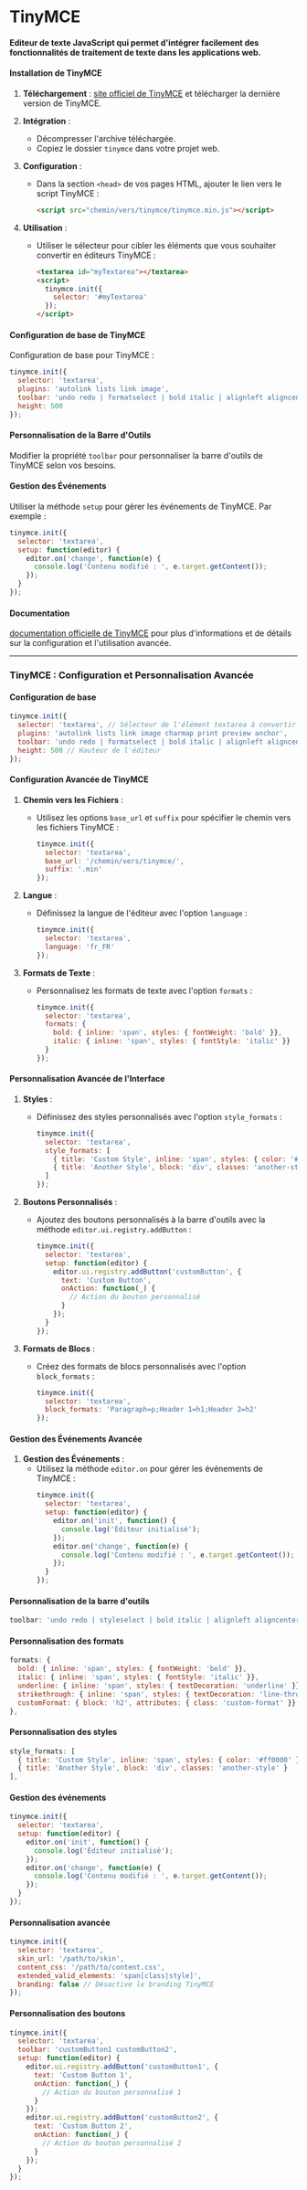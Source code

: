 # TinyMCE

#### Editeur de texte JavaScript qui permet d'intégrer facilement des fonctionnalités de traitement de texte dans les applications web.

#### Installation de TinyMCE

1. **Téléchargement** : [site officiel de TinyMCE](https://www.tiny.cloud/get-tiny/) et télécharger la dernière version de TinyMCE.

2. **Intégration** :
   - Décompresser l'archive téléchargée.
   - Copiez le dossier `tinymce` dans votre projet web.

3. **Configuration** :
   - Dans la section `<head>` de vos pages HTML, ajouter le lien vers le script TinyMCE :
     ```html
     <script src="chemin/vers/tinymce/tinymce.min.js"></script>
     ```

4. **Utilisation** :
   - Utiliser le sélecteur pour cibler les éléments que vous souhaiter convertir en éditeurs TinyMCE :
     ```html
     <textarea id="myTextarea"></textarea>
     <script>
       tinymce.init({
         selector: '#myTextarea'
       });
     </script>
     ```

#### Configuration de base de TinyMCE

Configuration de base pour TinyMCE :

```javascript
tinymce.init({
  selector: 'textarea',
  plugins: 'autolink lists link image',
  toolbar: 'undo redo | formatselect | bold italic | alignleft aligncenter alignright | bullist numlist outdent indent | link image',
  height: 500
});
```

#### Personnalisation de la Barre d'Outils

Modifier la propriété `toolbar` pour personnaliser la barre d'outils de TinyMCE selon vos besoins.

#### Gestion des Événements

Utiliser la méthode `setup` pour gérer les événements de TinyMCE. Par exemple :

```javascript
tinymce.init({
  selector: 'textarea',
  setup: function(editor) {
    editor.on('change', function(e) {
      console.log('Contenu modifié : ', e.target.getContent());
    });
  }
});
```

#### Documentation

[documentation officielle de TinyMCE](https://www.tiny.cloud/docs/) pour plus d'informations et de détails sur la configuration et l'utilisation avancée.

---

### TinyMCE : Configuration et Personnalisation Avancée

#### Configuration de base

```javascript
tinymce.init({
  selector: 'textarea', // Sélecteur de l'élément textarea à convertir en éditeur TinyMCE
  plugins: 'autolink lists link image charmap print preview anchor',
  toolbar: 'undo redo | formatselect | bold italic | alignleft aligncenter alignright | bullist numlist outdent indent | link image',
  height: 500 // Hauteur de l'éditeur
});
```
#### Configuration Avancée de TinyMCE

1. **Chemin vers les Fichiers** :
   - Utilisez les options `base_url` et `suffix` pour spécifier le chemin vers les fichiers TinyMCE :
     ```javascript
     tinymce.init({
       selector: 'textarea',
       base_url: '/chemin/vers/tinymce/',
       suffix: '.min'
     });
     ```

2. **Langue** :
   - Définissez la langue de l'éditeur avec l'option `language` :
     ```javascript
     tinymce.init({
       selector: 'textarea',
       language: 'fr_FR'
     });
     ```

3. **Formats de Texte** :
   - Personnalisez les formats de texte avec l'option `formats` :
     ```javascript
     tinymce.init({
       selector: 'textarea',
       formats: {
         bold: { inline: 'span', styles: { fontWeight: 'bold' }},
         italic: { inline: 'span', styles: { fontStyle: 'italic' }}
       }
     });
     ```

#### Personnalisation Avancée de l'Interface

1. **Styles** :
   - Définissez des styles personnalisés avec l'option `style_formats` :
     ```javascript
     tinymce.init({
       selector: 'textarea',
       style_formats: [
         { title: 'Custom Style', inline: 'span', styles: { color: '#ff0000' }},
         { title: 'Another Style', block: 'div', classes: 'another-style' }
       ]
     });
     ```

2. **Boutons Personnalisés** :
   - Ajoutez des boutons personnalisés à la barre d'outils avec la méthode `editor.ui.registry.addButton` :
     ```javascript
     tinymce.init({
       selector: 'textarea',
       setup: function(editor) {
         editor.ui.registry.addButton('customButton', {
           text: 'Custom Button',
           onAction: function(_) {
             // Action du bouton personnalisé
           }
         });
       }
     });
     ```

3. **Formats de Blocs** :
   - Créez des formats de blocs personnalisés avec l'option `block_formats` :
     ```javascript
     tinymce.init({
       selector: 'textarea',
       block_formats: 'Paragraph=p;Header 1=h1;Header 2=h2'
     });
     ```

#### Gestion des Événements Avancée

1. **Gestion des Événements** :
   - Utilisez la méthode `editor.on` pour gérer les événements de TinyMCE :
     ```javascript
     tinymce.init({
       selector: 'textarea',
       setup: function(editor) {
         editor.on('init', function() {
           console.log('Éditeur initialisé');
         });
         editor.on('change', function(e) {
           console.log('Contenu modifié : ', e.target.getContent());
         });
       }
     });
     ```

#### Personnalisation de la barre d'outils

```javascript
toolbar: 'undo redo | styleselect | bold italic | alignleft aligncenter alignright alignjustify | bullist numlist outdent indent | link image',
```

#### Personnalisation des formats

```javascript
formats: {
  bold: { inline: 'span', styles: { fontWeight: 'bold' }},
  italic: { inline: 'span', styles: { fontStyle: 'italic' }},
  underline: { inline: 'span', styles: { textDecoration: 'underline' }},
  strikethrough: { inline: 'span', styles: { textDecoration: 'line-through' }},
  customFormat: { block: 'h2', attributes: { class: 'custom-format' }}
},
```

#### Personnalisation des styles

```javascript
style_formats: [
  { title: 'Custom Style', inline: 'span', styles: { color: '#ff0000' }},
  { title: 'Another Style', block: 'div', classes: 'another-style' }
],
```

#### Gestion des événements

```javascript
tinymce.init({
  selector: 'textarea',
  setup: function(editor) {
    editor.on('init', function() {
      console.log('Éditeur initialisé');
    });
    editor.on('change', function(e) {
      console.log('Contenu modifié : ', e.target.getContent());
    });
  }
});
```

#### Personnalisation avancée

```javascript
tinymce.init({
  selector: 'textarea',
  skin_url: '/path/to/skin',
  content_css: '/path/to/content.css',
  extended_valid_elements: 'span[class|style]',
  branding: false // Désactive le branding TinyMCE
});
```

#### Personnalisation des boutons

```javascript
tinymce.init({
  selector: 'textarea',
  toolbar: 'customButton1 customButton2',
  setup: function(editor) {
    editor.ui.registry.addButton('customButton1', {
      text: 'Custom Button 1',
      onAction: function(_) {
        // Action du bouton personnalisé 1
      }
    });
    editor.ui.registry.addButton('customButton2', {
      text: 'Custom Button 2',
      onAction: function(_) {
        // Action du bouton personnalisé 2
      }
    });
  }
});
```
